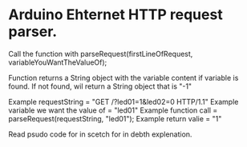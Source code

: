 # Arduino Ehternet HTTP request parser.

Call the function with parseRequest(firstLineOfRequest, variableYouWantTheValueOf);


Function returns a String object with the variable content if variable is found.
If not found, wil return a String object that is "-1"

Example requestString = "GET /?led01=1&led02=0 HTTP/1.1"
Example variable we want the value of = "led01"
Example function call = parseRequest(requestString, "led01");
Example return valie = "1"

Read psudo code for in scetch for in debth explenation.